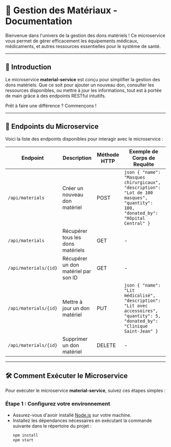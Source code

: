 # 🌟 Gestion des Matériaux - Documentation

Bienvenue dans l'univers de la gestion des dons matériels ! Ce microservice vous permet de gérer efficacement les équipements médicaux, médicaments, et autres ressources essentielles pour le système de santé.

---

## 🚀 Introduction

Le microservice **material-service** est conçu pour simplifier la gestion des dons matériels. Que ce soit pour ajouter un nouveau don, consulter les ressources disponibles, ou mettre à jour les informations, tout est à portée de main grâce à des endpoints RESTful intuitifs.

Prêt à faire une différence ? Commençons !

---

## 🔗 Endpoints du Microservice

Voici la liste des endpoints disponibles pour interagir avec le microservice :

| Endpoint            | Description                           | Méthode HTTP | Exemple de Corps de Requête                                                                 |
|---------------------|---------------------------------------|--------------|---------------------------------------------------------------------------------------------|
| `/api/materials`    | Créer un nouveau don matériel         | POST         | ```json { "name": "Masques chirurgicaux", "description": "Lot de 100 masques", "quantity": 100, "donated_by": "Hôpital Central" } ``` |
| `/api/materials`    | Récupérer tous les dons matériels     | GET          | -                                                                                           |
| `/api/materials/{id}` | Récupérer un don matériel par son ID | GET          | -                                                                                           |
| `/api/materials/{id}` | Mettre à jour un don matériel        | PUT          | ```json { "name": "Lit médicalisé", "description": "Lit avec accessoires", "quantity": 5, "donated_by": "Clinique Saint-Jean" } ``` |
| `/api/materials/{id}` | Supprimer un don matériel            | DELETE       | -                                                                                           |

---

## 🛠️ Comment Exécuter le Microservice

Pour exécuter le microservice **material-service**, suivez ces étapes simples :

### Étape 1 : Configurez votre environnement
- Assurez-vous d'avoir installé [Node.js](https://nodejs.org/) sur votre machine.
- Installez les dépendances nécessaires en exécutant la commande suivante dans le répertoire du projet :
  ```bash
  npm install
  npm start
